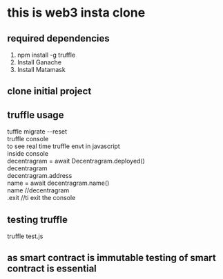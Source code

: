 # this is web3 insta clone</br>

## required dependencies
1. npm install -g truffle</br>
2. Install Ganache</br>
3. Install Matamask</br>

## clone initial project

## truffle usage
tuffle migrate --reset  </br>
truffle console     </br>
to see real time truffle envt in javascript </br>
    inside console  </br>
    decentragram = await Decentragram.deployed() </br>
    decentragram </br>
    decentragram.address </br>
    name = await decentragram.name() </br>
    name    //decentragram</br>
    .exit //ti exit the console </br>

## testing truffle
truffle test.js
## as smart contract is immutable testing of smart contract is essential





